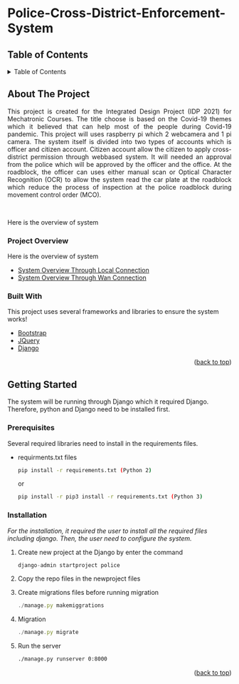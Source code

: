 <div id="top"></div>

# Police-Cross-District-Enforcement-System

<!-- TABLE OF CONTENTS -->
## Table of Contents
<details>
  <summary>Table of Contents</summary>
  <ol>
    <li>
      <a href="#about-the-project">About The Project</a>
      <ul>
        <li><a href="#built-with">Built With</a></li>
        <li><a href="#project-overview">Project Overview</a></li>
      </ul>
    </li>
    <li>
      <a href="#getting-started">Getting Started</a>
      <ul>
        <li><a href="#prerequisites">Prerequisites</a></li>
        <li><a href="#installation">Installation</a></li>
      </ul>
  </ol>
</details>

<!-- ABOUT THE PROJECT -->
## About The Project

<p align="justify">This project is created for the Integrated Design Project (IDP 2021) for Mechatronic Courses. The title choose is based on the Covid-19 themes which it believed that can help most of the people during Covid-19 pandemic. This project will uses raspberry pi which 2 webcamera and 1 pi camera. The system itself is divided into two types of accounts which is officer and citizen account. Citizen account allow the citizen to apply cross-district permission through webbased system. It will needed an approval from the police which will be approved by the officer and the office. At the roadblock, the officer can uses either manual scan or Optical Character Recognition (OCR) to allow the system read the car plate at the roadblock which reduce the process of inspection at the police roadblock during movement control order (MCO).</p>
<br>
<p> Here is the overview of system </p>



### Project Overview
Here is the overview of system

* [System Overview Through Local Connection](https://youtu.be/d7yqyGYtnys)
* [System Overview Through Wan Connection](https://youtu.be/FfGAIQM3qRM)


### Built With

This project uses several frameworks and libraries to ensure the system works!

* [Bootstrap](https://getbootstrap.com)
* [JQuery](https://jquery.com)
* [Django](https://djangoprojects.com)


<p align="right">(<a href="#top">back to top</a>)</p>

<!-- GETTING STARTED -->
## Getting Started

The system will be running through Django which it required Django. Therefore, python and Django need to be installed first. 


### Prerequisites

Several required libraries need to install in the requirements files.
* requirments.txt files
  ```sh
  pip install -r requirements.txt (Python 2)
  ```
  or 
  ```sh
  pip install -r pip3 install -r requirements.txt (Python 3)
  ```

### Installation

_For the installation, it required the user to install all the required files including django. Then, the user need to configure the system._

1. Create new project at the Django by enter the command 
   ```js
   django-admin startproject police
   ```    
2. Copy the repo files in the newproject files

3. Create migrations files before running migration
   ```js
   ./manage.py makemiggrations
   ```
4. Migration
   ```js
   ./manage.py migrate
   ```
   
4. Run the server
   ```sh
   ./manage.py runserver 0:8000
   ```
<p align="right">(<a href="#top">back to top</a>)</p>
